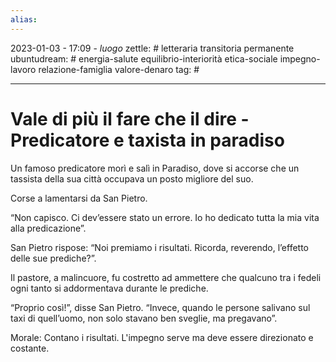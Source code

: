 ```yaml
---
alias: 
---
```

2023-01-03 - 17:09 - *luogo*
zettle: # letteraria transitoria permanente
ubuntudream: # energia-salute equilibrio-interiorità etica-sociale impegno-lavoro relazione-famiglia valore-denaro 
tag: #

---
# Vale di più il fare che il dire - Predicatore e taxista in paradiso

Un famoso predicatore morì e salì in Paradiso, dove si accorse che un tassista della sua città occupava un posto migliore del suo.

Corse a lamentarsi da San Pietro.

“Non capisco. Ci dev’essere stato un errore. Io ho dedicato tutta la mia vita alla predicazione”.

San Pietro rispose: “Noi premiamo i risultati. Ricorda, reverendo, l’effetto delle sue prediche?”.

Il pastore, a malincuore, fu costretto ad ammettere che qualcuno tra i fedeli ogni tanto si addormentava durante le prediche.

“Proprio così!”, disse San Pietro. “Invece, quando le persone salivano sul taxi di quell’uomo, non solo stavano ben sveglie, ma pregavano”.

Morale: Contano i risultati. L'impegno serve ma deve essere direzionato e costante.